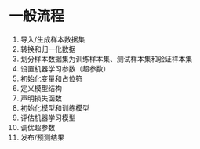 # 一般流程

1.  导入/生成样本数据集
2. 转换和归一化数据
3. 划分样本数据集为训练样本集、测试样本集和验证样本集
4. 设置机器学习参数（超参数）
5. 初始化变量和占位符
6. 定义模型结构
7. 声明损失函数
8. 初始化模型和训练模型
9. 评估机器学习模型
10. 调优超参数
11. 发布/预测结果